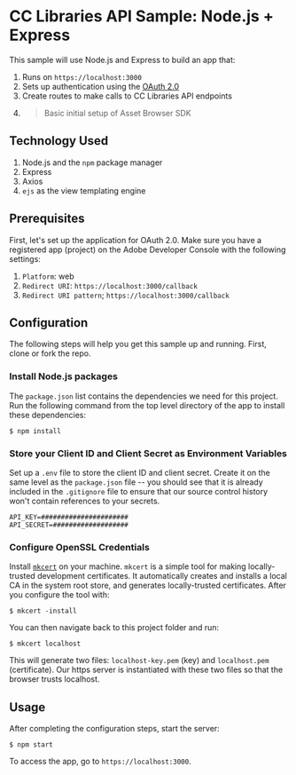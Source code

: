 # CC Libraries API Sample: Node.js + Express

This sample will use Node.js and Express to build an app that: 
1. Runs on `https://localhost:3000`
2. Sets up authentication using the [OAuth 2.0](https://www.adobe.io/authentication/auth-methods.html#!AdobeDocs/adobeio-auth/master/OAuth/OAuth.md) 
3. Create routes to make calls to CC Libraries API endpoints
4. > Basic initial setup of Asset Browser SDK

## Technology Used

1. Node.js and the `npm` package manager
1. Express 
1. Axios 
1. `ejs` as the view templating engine

## Prerequisites 

First, let's set up the application for OAuth 2.0. Make sure you have a registered app (project) on the Adobe Developer Console with the following settings: 

1. `Platform`: web
2. `Redirect URI`: `https://localhost:3000/callback`
3. `Redirect URI pattern`; `https://localhost:3000/callback`

## Configuration

The following steps will help you get this sample up and running. First, clone or fork the repo. 

### Install Node.js packages 

The `package.json` list contains the dependencies we need for this project. Run the following command from the top level directory of the app to install these dependencies: 

```
$ npm install 
```

### Store your Client ID and Client Secret as Environment Variables 

Set up a `.env` file to store the client ID and client secret. Create it on the same level as the `package.json` file -- you should see that it is already included in the `.gitignore` file to ensure that our source control history won't contain references to your secrets. 

```
API_KEY=######################
API_SECRET=###################
```

### Configure OpenSSL Credentials

Install [`mkcert`](https://github.com/FiloSottile/mkcert) on your machine. `mkcert` is a simple tool for making locally-trusted development certificates. It automatically creates and installs a local CA in the system root store, and generates locally-trusted certificates. After you configure the tool with:
```
$ mkcert -install
````
You can then navigate back to this project folder and run:
```
$ mkcert localhost
```
This will generate two files: `localhost-key.pem` (key) and `localhost.pem` (certificate). Our https server is instantiated with these two files so that the browser trusts localhost. 

## Usage

After completing the configuration steps, start the server:

```
$ npm start
```

To access the app, go to `https://localhost:3000`. 